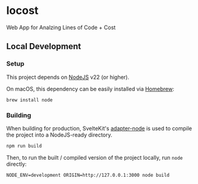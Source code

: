 # locost

Web App for Analzing Lines of Code + Cost

## Local Development

### Setup

This project depends on [NodeJS](https://nodejs.org/en) v22 (or higher).

On macOS, this dependency can be easily installed via [Homebrew](https://brew.sh/):

```
brew install node
```

### Building

When building for production, SvelteKit's [adapter-node](https://svelte.dev/docs/kit/adapter-node) is used to compile the project into a NodeJS-ready directory.

```bash
npm run build
```

Then, to run the built / compiled version of the project locally, run `node` directly:

```
NODE_ENV=development ORIGIN=http://127.0.0.1:3000 node build
```
